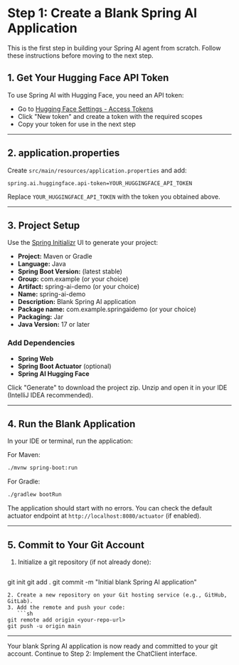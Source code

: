 # Step 1: Create a Blank Spring AI Application

This is the first step in building your Spring AI agent from scratch. Follow these instructions before moving to the next step.

## 1. Get Your Hugging Face API Token
To use Spring AI with Hugging Face, you need an API token:
- Go to [Hugging Face Settings - Access Tokens](https://huggingface.co/settings/tokens)
- Click "New token" and create a token with the required scopes
- Copy your token for use in the next step

---

## 2. application.properties
Create `src/main/resources/application.properties` and add:
```
spring.ai.huggingface.api-token=YOUR_HUGGINGFACE_API_TOKEN
```
Replace `YOUR_HUGGINGFACE_API_TOKEN` with the token you obtained above.

---

## 3. Project Setup
Use the [Spring Initializr](https://start.spring.io/) UI to generate your project:

- **Project:** Maven or Gradle
- **Language:** Java
- **Spring Boot Version:** (latest stable)
- **Group:** com.example (or your choice)
- **Artifact:** spring-ai-demo (or your choice)
- **Name:** spring-ai-demo
- **Description:** Blank Spring AI application
- **Package name:** com.example.springaidemo (or your choice)
- **Packaging:** Jar
- **Java Version:** 17 or later

### Add Dependencies
- **Spring Web**
- **Spring Boot Actuator** (optional)
- **Spring AI Hugging Face**

Click "Generate" to download the project zip. Unzip and open it in your IDE (IntelliJ IDEA recommended).

---

## 4. Run the Blank Application
In your IDE or terminal, run the application:

For Maven:
```sh
./mvnw spring-boot:run
```
For Gradle:
```sh
./gradlew bootRun
```

The application should start with no errors. You can check the default actuator endpoint at `http://localhost:8080/actuator` (if enabled).

---

## 5. Commit to Your Git Account
1. Initialize a git repository (if not already done):
   ```sh
git init
git add .
git commit -m "Initial blank Spring AI application"
```
2. Create a new repository on your Git hosting service (e.g., GitHub, GitLab).
3. Add the remote and push your code:
   ```sh
git remote add origin <your-repo-url>
git push -u origin main
```

---

Your blank Spring AI application is now ready and committed to your git account. Continue to Step 2: Implement the ChatClient interface.
